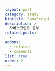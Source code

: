 ```yaml
---
layout: post
category: study
bigtitle: JavaScript
description: >
  자바스크립트 공부
related_posts:
  -
addons:
  - related
  - comments
list: true
order: 2
---
```

